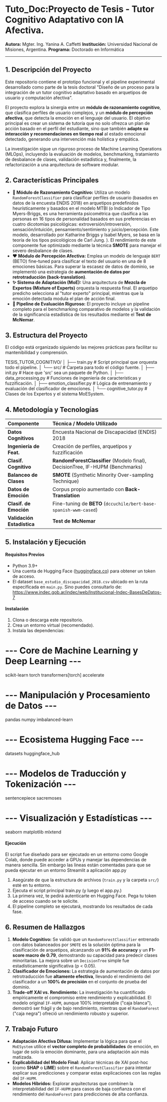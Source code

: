 # Tuto_Doc:Proyecto de Tesis - Tutor Cognitivo Adaptativo con IA Afectiva.

**Autora:** Mgter. Ing. Yanina A. Caffetti
**Institución:** Universidad Nacional de Misiones, Argentina.
**Programa:** Doctorado en Informática

---

## 1. Descripción del Proyecto

Este repositorio contiene el prototipo funcional y el pipeline experimental desarrollado como parte de la tesis doctoral "Diseño de un proceso para la integración de un tutor cognitivo adaptativo basado en arquetipos de usuario y computación afectiva".

El proyecto explora la sinergia entre un **módulo de razonamiento cognitivo**, que clasifica perfiles de usuario complejos, y un **módulo de percepción afectiva**, que detecta la emoción en el lenguaje del usuario. El objetivo principal es crear un sistema de tutoría que no solo ofrezca un plan de acción basado en el perfil del estudiante, sino que también **adapte su interacción y recomendaciones en tiempo real** al estado emocional detectado, generando una intervención más holística y empática.

La investigación sigue un riguroso proceso de Machine Learning Operations (MLOps), incluyendo la evaluación de modelos, benchmarking, tratamiento de desbalance de clases, validación estadística y, finalmente, la refactorización a una arquitectura de software modular.

## 2. Características Principales

* **🧠 Módulo de Razonamiento Cognitivo:** Utiliza un modelo `RandomForestClassifier` para clasificar perfiles de usuario (basados en datos de la encuesta ENDIS 2018) en arquetipos predefinidos heurísticamente y basados en el modelo MTBI (o Indicador de Tipo Myers-Briggs, es una herramienta psicométrica que clasifica a las personas en 16 tipos de personalidad basados en sus preferencias en cuatro dicotomías psicológicas: extroversión/introversión, sensación/intuición, pensamiento/sentimiento y juicio/percepción. Este modelo, desarrollado por Katharine Briggs y Isabel Myers, se basa en la teoría de los tipos psicológicos de Carl Jung. 
). El rendimiento de este componente fue optimizado mediante la técnica **SMOTE** para manejar el severo desbalance de clases.
* **❤️ Módulo de Percepción Afectiva:** Emplea un modelo de lenguaje `BERT` (BETO) fine-tuned para clasificar el texto del usuario en una de 8 emociones básicas. Para superar la escasez de datos de dominio, se implementó una estrategia de **aumentación de datos por retrotraducción (back-translation)**.
* **✨ Sistema de Adaptación (MoE):** Una arquitectura de **Mezcla de Expertos (Mixture of Experts)** orquesta la respuesta final. El arquetipo predicho selecciona al "tutor experto" principal, mientras que la emoción detectada modula el plan de acción final.
* **🔬 Pipeline de Evaluación Riguroso:** El proyecto incluye un pipeline completo para el benchmarking comparativo de modelos y la validación de la significancia estadística de los resultados mediante el **Test de McNemar**.

## 3. Estructura del Proyecto

El código está organizado siguiendo las mejores prácticas para facilitar su mantenibilidad y comprensión.

TESIS_TUTOR_COGNITIVO/
│
├── train.py             # Script principal que orquesta todo el pipeline.
│
└── src/                  # Carpeta para todo el código fuente.
│
├── init.py       # Hace que 'src' sea un paquete de Python.
│
├── data_processing.py # Funciones de ingeniería de características y fuzzificación.
│
├── emotion_classifier.py # Lógica de entrenamiento y evaluación del clasificador de emociones.
│
└── cognitive_tutor.py # Clases de los Expertos y el sistema MoESystem.


## 4. Metodología y Tecnologías

| Componente | Técnica / Modelo Utilizado |
| :--- | :--- |
| **Datos Cognitivos** | Encuesta Nacional de Discapacidad (ENDIS) 2018 |
| **Ingeniería de Feat.** | Creación de perfiles, arquetipos y fuzzificación |
| **Clasif. Cognitivo** | **RandomForestClassifier** (Modelo final), DecisionTree, IF-HUPM (Benchmarks) |
| **Balanceo de Clases** | **SMOTE** (Synthetic Minority Over-sampling Technique) |
| **Datos de Emoción** | Corpus propio aumentado con **Back-Translation** |
| **Clasif. de Emoción** | Fine-tuning de **BETO** (`dccuchile/bert-base-spanish-wwm-cased`) |
| **Validación Estadística**| **Test de McNemar** |

## 5. Instalación y Ejecución

#### **Requisitos Previos**
* Python 3.9+
* Una cuenta de Hugging Face ([huggingface.co](https://huggingface.co/)) para obtener un token de acceso.
* El dataset `base_estudio_discapacidad_2018.csv` ubicado en la ruta especificada en `main.py`. Sino puedes consultarlo de: https://www.indec.gob.ar/indec/web/Institucional-Indec-BasesDeDatos-7

#### **Instalación**
1.  Clona o descarga este repositorio.
2.  Crea un entorno virtual (recomendado).
3.  Instala las dependencias:

# --- Core de Machine Learning y Deep Learning ---
scikit-learn
torch
transformers[torch]
accelerate

# --- Manipulación y Procesamiento de Datos ---
pandas
numpy
imbalanced-learn

# --- Ecosistema Hugging Face ---
datasets
huggingface_hub

# --- Modelos de Traducción y Tokenización ---
sentencepiece
sacremoses

# --- Visualización y Estadísticas ---
seaborn
matplotlib
mlxtend

#### **Ejecución**
El script fue diseñado para ser ejecutado en un entorno como Google Colab, donde puede acceder a GPUs y manejar las dependencias de manera sencilla. Sin embargo las lineas están comentadas para que se pueda ejecutar en un entorno Streamlit a aplicación app.py

1.  Asegúrate de que la estructura de archivos (`train.py` y la carpeta `src/`) esté en tu entorno.
2.  Ejecuta el script principal train.py (y luego el app.py.)
3.  La primera vez, te pedirá autenticarte en Hugging Face. Pega tu token de acceso cuando se te solicite.
4.  El pipeline completo se ejecutará, mostrando los resultados de cada fase.

## 6. Resumen de Hallazgos

1.  **Modelo Cognitivo:** Se validó que un `RandomForestClassifier` entrenado con datos balanceados por `SMOTE` es la solución óptima para la clasificación de arquetipos, alcanzando un **91% de accuracy** y un **F1-score macro de 0.79**, demostrando su capacidad para predecir clases minoritarias. La mejora sobre un `DecisionTree` simple fue estadísticamente significativa (p < 0.05).
2.  **Clasificador de Emociones:** La estrategia de aumentación de datos por retrotraducción fue **altamente efectiva**, llevando el rendimiento del clasificador a un **100% de precisión** en el conjunto de prueba del dominio.
3.  **Trade-off XAI vs. Rendimiento:** La investigación ha cuantificado empíricamente el compromiso entre rendimiento y explicabilidad. El modelo original `IF-HUPM`, aunque 100% interpretable ("caja blanca"), demostró ser frágil y de bajo rendimiento, mientras que el `RandomForest` ("caja negra") ofreció un rendimiento robusto y superior.

## 7. Trabajo Futuro

* **Adaptación Afectiva Difusa:** Implementar la lógica para que el `MoESystem` utilice el **vector completo de probabilidades** de emoción, en lugar de solo la emoción dominante, para una adaptación aún más matizada.
* **Explicabilidad del Modelo Final:** Aplicar técnicas de XAI post-hoc (como **SHAP** o **LIME**) sobre el `RandomForestClassifier` para intentar explicar sus predicciones y comparar estas explicaciones con las reglas del `IF-HUPM`.
* **Modelos Híbridos:** Explorar arquitecturas que combinen la interpretabilidad del `IF-HUPM` para casos de baja confianza con el rendimiento del `RandomForest` para predicciones de alta confianza.

